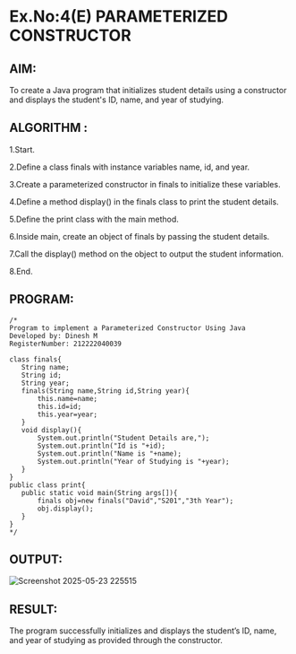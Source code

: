 # Ex.No:4(E)  PARAMETERIZED CONSTRUCTOR
## AIM:
To create a Java program that initializes student details using a constructor and displays the student's ID, name, and year of studying.

## ALGORITHM :

1.Start.

2.Define a class finals with instance variables name, id, and year.

3.Create a parameterized constructor in finals to initialize these variables.

4.Define a method display() in the finals class to print the student details.

5.Define the print class with the main method.

6.Inside main, create an object of finals by passing the student details.

7.Call the display() method on the object to output the student information.

8.End.


## PROGRAM:
 ```
/*
Program to implement a Parameterized Constructor Using Java
Developed by: Dinesh M
RegisterNumber: 212222040039

class finals{
    String name;
    String id;
    String year;
    finals(String name,String id,String year){
        this.name=name;
        this.id=id;
        this.year=year;
    }
    void display(){
        System.out.println("Student Details are,");
        System.out.println("Id is "+id);
        System.out.println("Name is "+name);
        System.out.println("Year of Studying is "+year);
    }
}
public class print{
    public static void main(String args[]){
        finals obj=new finals("David","S201","3th Year");
        obj.display();
    }
}
*/
```




## OUTPUT:
![Screenshot 2025-05-23 225515](https://github.com/user-attachments/assets/0c2b99c7-ac91-40ac-ad57-3cf33881a3d4)



## RESULT:
The program successfully initializes and displays the student’s ID, name, and year of studying as provided through the constructor.

 


